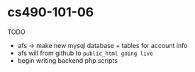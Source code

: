 # cs490-101-06

TODO

* afs -> make new mysql database + tables for account info
* afs will from github to `public_html going live` 
* begin writing backend php scripts

